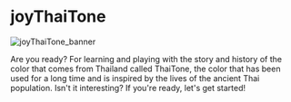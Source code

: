 # joyThaiTone

![joyThaiTone_banner]([https://github.com/jsongpob/wwdc23/blob/main/pictures/whatcard_origin.png](https://github.com/jsongpob/wwdc23_joyThaiTone/blob/main/pictures/github_profile/joythaitone-banner.png))

Are you ready? For learning and playing with the story and history of the color that comes from Thailand called ThaiTone, the color that has been used for a long time and is inspired by the lives of the ancient Thai population. Isn't it interesting? If you're ready, let's get started!
